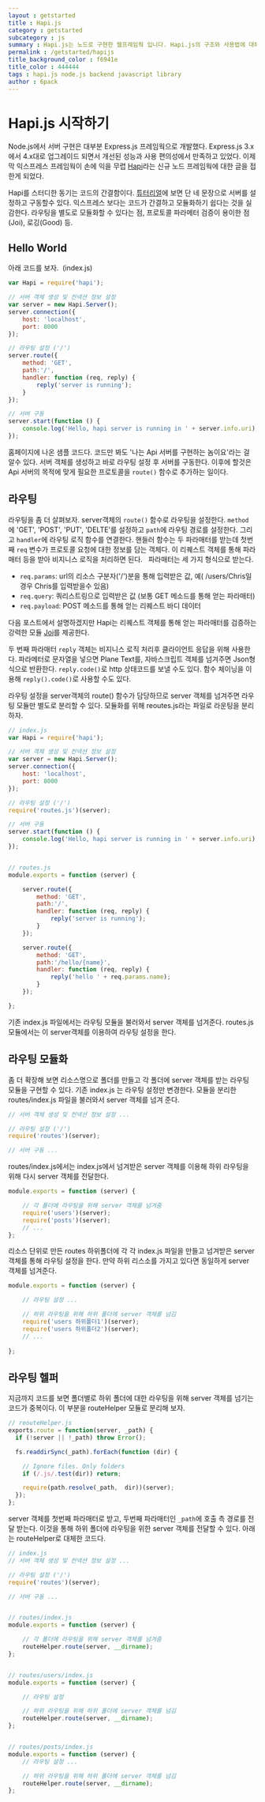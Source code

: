 ```yaml
---
layout : getstarted
title : Hapi.js
category : getstarted
subcategory : js
summary : Hapi.js는 노드로 구현한 웹프레임웍 입니다. Hapi.js의 구조와 사용법에 대해 알아봅니다.  
permalink : /getstarted/hapijs
title_background_color : f6941e
title_color : 444444
tags : hapi.js node.js backend javascript library
author : 6pack
---
```



# Hapi.js 시작하기 

Node.js에서 서버 구현은 대부분 Express.js 프레임웍으로 개발했다. 
Express.js 3.x에서 4.x대로 업그레이드 되면서 개선된 성능과 사용 편의성에서 만족하고 있었다. 
이제 막 익스프레스 프레임웍이 손에 익을 무렵 [Hapi](http://hapijs.com/)라는 신규 노드 프레임웍에 대한 글을 접한게 되었다. 

Hapi를 스터디한 동기는 코드의 간결함이다. 
[튜터리얼](http://hapijs.com/tutorials#creating-a-server)에 보면 단 네 문장으로 서버를 설정하고 구동할수 있다. 
익스프레스 보다는 코드가 간결하고 모듈화하기 쉽다는 것을 실감한다. 
라우팅을 별도로 모듈화할 수 있다는 점, 프로토콜 파라메터 검증이 용이한 점(Joi), 로깅(Good) 등.

## Hello World

아래 코드를 보자.  (index.js)

```javascript
var Hapi = require('hapi');

// 서버 객체 생성 및 컨넥션 정보 설정
var server = new Hapi.Server();
server.connection({
    host: 'localhost',
    port: 8000
});

// 라우팅 설정 ('/')
server.route({
    method: 'GET',
    path:'/',
    handler: function (req, reply) {
        reply('server is running');
    }
});

// 서버 구동
server.start(function () {
    console.log('Hello, hapi server is running in ' + server.info.uri);
});
```

홈페이지에 나온 샘플 코드다. 
코드만 봐도 '나는 Api 서버를 구현하는 놈이요'라는 걸 알수 있다. 
서버 객체를 생성하고 바로 라우팅 설정 후 서버를 구동한다. 
이후에 할것은 Api 서버의 목적에 맞게 필요한 프로토콜을 `route()` 함수로 추가하는 일이다.

## 라우팅

라우팅을 좀 더 살펴보자. 
server객체의 `route()` 함수로 라우팅을 설정한다. 
`method`에 'GET', 'POST', 'PUT', 'DELTE'를 설정하고 `path`에 라우팅 경로를 설정한다. 
그리고 `handler`에 라우팅 로직 함수를 연결한다. 
핸들러 함수는 두 파라매터를 받는데 첫번째 `req` 변수가 프로토콜 요청에 대한 정보를 담는 객체다. 
이 리퀘스트 객체를 통해 파라매터 등을 받아 비지니스 로직을 처리하면 된다.  
파라매터는 세 가지 형식으로 받는다.

* `req.params`: url의 리소스 구분자('/')분을 통해 입력받은 값, 예( /users/Chris일 경우 Chris를 입력받을수 있음)
* `req.query`: 쿼리스트링으로 입력받은 값 (보통 GET 메소드를 통해 얻는 파라매터)
* `req.payload`: POST 메소드를 통해 얻는 리퀘스트 바디 데이터 

다음 포스트에서 설명하겠지만 Hapi는 리퀘스트 객체를 통해 얻는 파라매터를 검증하는 강력한 모듈 [Joi](https://github.com/hapijs/joi)를 제공한다.

두 번째 파라매터 `reply` 객체는 비지니스 로직 처리후 클라이언트 응답을 위해 사용한다. 
파라메터로 문자열을 넣으면 Plane Text를, 자바스크립트 객체를 넘겨주면 Json형식으로 반환한다. 
`reply.code()`로 http 상태코드를 보낼 수도 있다. 
함수 체이닝을 이용해 `reply().code()`로 사용할 수도 있다.

라우팅 설정을 server객체의 route() 함수가 담당하므로 server 객체를 넘겨주면 라우팅 모듈만 별도로 분리할 수 있다. 
모듈화를 위해 reoutes.js라는 파일로 라운팅을 분리하자.

```javascript
// index.js
var Hapi = require('hapi');

// 서버 객체 생성 및 컨넥션 정보 설정
var server = new Hapi.Server();
server.connection({
    host: 'localhost',
    port: 8000
});

// 라우팅 설정 ('/')
require('routes.js')(server);

// 서버 구동
server.start(function () {
    console.log('Hello, hapi server is running in ' + server.info.uri);
});


// routes.js 
module.exports = function (server) {

    server.route({
        method: 'GET',
        path:'/',
        handler: function (req, reply) {
            reply('server is running');
        }
    });

    server.route({
        method: 'GET',
        path:'/hello/{name}',
        handler: function (req, reply) {
            reply('hello ' + req.params.name);
        }
    });

};
```

기존 index.js 파일에서는 라우팅 모듈을 불러와서 server 객체를 넘겨준다. 
routes.js 모듈에서는 이 server객체를 이용하여 라우팅 설정을 한다.

## 라우팅 모듈화

좀 더 확장해 보면 리소스명으로 폴더를 만들고 각 폴더에 server 객체를 받는 라우팅 모듈을 구현할 수 있다. 
기존 index.js 는 라우팅 설정만 변경한다. 
모듈을 분리한 routes/index.js 파일을 불러와서 server 객체를 넘겨 준다.

```javascript
// 서버 객체 생성 및 컨넥션 정보 설정 ...

// 라우팅 설정 ('/')
require('routes')(server);

// 서버 구동 ...
```

routes/index.js에서는 index.js에서 넘겨받은 server 객체를 이용해 하위 라우팅을 위해 다시 server 객체를 전달한다.

```javascript
module.exports = function (server) {

    // 각 폴더에 라우팅을 위해 server 객체를 넘겨줌
    require('users')(server);
    require('posts')(server);
    // ...
};
```

리소스 단위로 만든 routes 하위폴더에 각 각 index.js 파일을 만들고 넘겨받은 server 객체를 통해 라우팅 설정을 한다. 
만약 하위 리스소를 가지고 있다면 동일하게 server 객체를 넘겨준다.

```javascript
module.exports = function (server) {

    // 라우팅 설정 ...

    // 하위 라우팅을 위해 하위 폴더에 server 객체를 넘김 
    require('users 하위폴더1')(server);
    require('users 하위폴더2')(server);
    // ...
    
};
```


## 라우팅 헬퍼

지금까지 코드를 보면 폴더별로 하위 폴더에 대한 라우팅을 위해 server 객체를 넘기는 코드가 중복이다. 
이 부분을 routeHelper 모듈로 분리해 보자.

```javascript
// reouteHelper.js
exports.route = function(server, _path) {
  if (!server || !_path) throw Error();

  fs.readdirSync(_path).forEach(function (dir) {

    // Ignore files. Only folders
    if (/.js/.test(dir)) return;

    require(path.resolve(_path,  dir))(server);
  });
};
```

server 객체를 첫번째 파라매터로 받고, 두번째 파라매터인 `_path`에 호출 측 경로를 전달 받는다. 
이것을 통해 하위 폴더에 라우팅을 위한 server 객체를 전달할 수 있다. 
아래는 routeHelper로 대체한 코드다.

```javascript
// index.js
// 서버 객체 생성 및 컨넥션 정보 설정 ...

// 라우팅 설정 ('/')
require('routes')(server);

// 서버 구동 ...


// routes/index.js 
module.exports = function (server) {

    // 각 폴더에 라우팅을 위해 server 객체를 넘겨줌
    routeHelper.route(server, __dirname);
};


// routes/users/index.js 
module.exports = function (server) {

    // 라우팅 설정

    // 하위 라우팅을 위해 하위 폴더에 server 객체를 넘김 
    routeHelper.route(server, __dirname);
};


// routes/posts/index.js 
module.exports = function (server) {
    // 라우팅 설정 ...

    // 하위 라우팅을 위해 하위 폴더에 server 객체를 넘김
    routeHelper.route(server, __dirname);
};
```